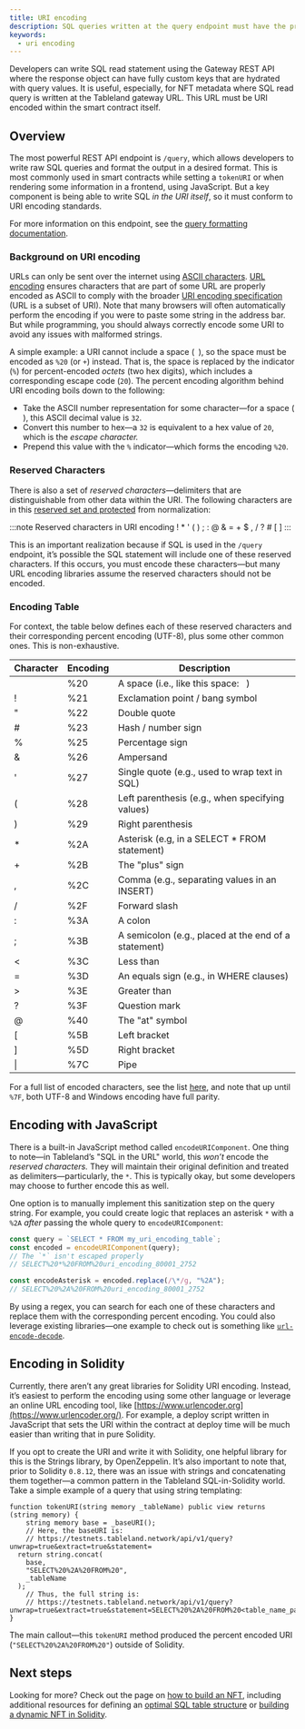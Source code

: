```yaml
---
title: URI encoding
description: SQL queries written at the query endpoint must have the proper encoding.
keywords:
  - uri encoding
---
```


Developers can write SQL read statement using the Gateway REST API where the response object can have fully custom keys that are hydrated with query values. It is useful, especially, for NFT metadata where SQL read query is written at the Tableland gateway URL. This URL must be URI encoded within the smart contract itself.

## Overview

The most powerful REST API endpoint is `/query`, which allows developers to write raw SQL queries and format the output in a desired format. This is most commonly used in smart contracts while setting a `tokenURI` or when rendering some information in a frontend, using JavaScript. But a key component is being able to write SQL _in the URI itself_, so it must conform to URI encoding standards.

For more information on this endpoint, see the [query formatting documentation](/gateway-api/query-formatting).

### Background on URI encoding

URLs can only be sent over the internet using [ASCII characters](https://www.w3schools.com/charsets/ref_html_ascii.asp). [URL encoding](https://en.wikipedia.org/wiki/Percent-encoding) ensures characters that are part of some URL are properly encoded as ASCII to comply with the broader [URI encoding specification](https://datatracker.ietf.org/doc/html/rfc3986) (URL is a subset of URI). Note that many browsers will often automatically perform the encoding if you were to paste some string in the address bar. But while programming, you should always correctly encode some URI to avoid any issues with malformed strings.

A simple example: a URI cannot include a space (` `), so the space must be encoded as `%20` (or `+`) instead. That is, the space is replaced by the indicator (`%`) for percent-encoded _octets_ (two hex digits), which includes a corresponding escape code (`20`). The percent encoding algorithm behind URI encoding boils down to the following:

- Take the ASCII number representation for some character—for a space (` `), this ASCII decimal value is `32`.
- Convert this number to hex—a `32` is equivalent to a hex value of `20`, which is the _escape character._
- Prepend this value with the `%` indicator—which forms the encoding `%20`.

### Reserved Characters

There is also a set of _reserved characters_—delimiters that are distinguishable from other data within the URI. The following characters are in this [reserved set and protected](https://datatracker.ietf.org/doc/html/rfc3986#page-13) from normalization:

:::note Reserved characters in URI encoding
! \* ' ( ) ; : @ & = + $ , / ? # [ ]
:::

This is an important realization because if SQL is used in the `/query` endpoint, it’s possible the SQL statement will include one of these reserved characters. If this occurs, you must encode these characters—but many URL encoding libraries assume the reserved characters should not be encoded.

### Encoding Table

For context, the table below defines each of these reserved characters and their corresponding percent encoding (UTF-8), plus some other common ones. This is non-exhaustive.

| Character | Encoding | Description                                          |
| --------- | -------- | ---------------------------------------------------- |
| &nbsp;    | %20      | A space (i.e., like this space: <code>&nbsp;</code>) |
| !         | %21      | Exclamation point / bang symbol                      |
| "         | %22      | Double quote                                         |
| #         | %23      | Hash / number sign                                   |
| %         | %25      | Percentage sign                                      |
| &         | %26      | Ampersand                                            |
| '         | %27      | Single quote (e.g., used to wrap text in SQL)        |
| (         | %28      | Left parenthesis (e.g., when specifying values)      |
| )         | %29      | Right parenthesis                                    |
| \*        | %2A      | Asterisk (e.g, in a SELECT \* FROM statement)        |
| +         | %2B      | The "plus" sign                                      |
| ,         | %2C      | Comma (e.g., separating values in an INSERT)         |
| /         | %2F      | Forward slash                                        |
| :         | %3A      | A colon                                              |
| ;         | %3B      | A semicolon (e.g., placed at the end of a statement) |
| <         | %3C      | Less than                                            |
| =         | %3D      | An equals sign (e.g., in WHERE clauses)              |
| >         | %3E      | Greater than                                         |
| ?         | %3F      | Question mark                                        |
| @         | %40      | The "at" symbol                                      |
| [         | %5B      | Left bracket                                         |
| ]         | %5D      | Right bracket                                        |
| \|        | %7C      | Pipe                                                 |

For a full list of encoded characters, see the list [here](https://www.w3schools.com/tags/ref_urlencode.ASP), and note that up until `%7F`, both UTF-8 and Windows encoding have full parity.

## Encoding with JavaScript

There is a built-in JavaScript method called `encodeURIComponent`. One thing to note—in Tableland’s "SQL in the URL" world, this _won’t_ encode the _reserved characters._ They will maintain their original definition and treated as delimiters—particularly, the `*`. This is typically okay, but some developers may choose to further encode this as well.

One option is to manually implement this sanitization step on the query string. For example, you could create logic that replaces an asterisk `*` with a `%2A` _after_ passing the whole query to `encodeURIComponent`:

```jsx
const query = `SELECT * FROM my_uri_encoding_table`;
const encoded = encodeURIComponent(query);
// The `*` isn't escaped properly
// SELECT%20*%20FROM%20uri_encoding_80001_2752

const encodeAsterisk = encoded.replace(/\*/g, "%2A");
// SELECT%20%2A%20FROM%20uri_encoding_80001_2752
```

By using a regex, you can search for each one of these characters and replace them with the corresponding percent encoding. You could also leverage existing libraries—one example to check out is something like [`url-encode-decode`](https://github.com/tiaanduplessis/url-encode-decode).

## Encoding in Solidity

Currently, there aren’t any great libraries for Solidity URI encoding. Instead, it’s easiest to perform the encoding using some other language or leverage an online URL encoding tool, like [https://www.urlencoder.org](https://www.urlencoder.org/). For example, a deploy script written in JavaScript that sets the URI within the contract at deploy time will be much easier than writing that in pure Solidity.

If you opt to create the URI and write it with Solidity, one helpful library for this is the Strings library, by OpenZeppelin. It’s also important to note that, prior to Solidity `0.8.12`, there was an issue with strings and concatenating them together—a common pattern in the Tableland SQL-in-Solidity world. Take a simple example of a query that using string templating:

```solidity
function tokenURI(string memory _tableName) public view returns (string memory) {
	string memory base = _baseURI();
	// Here, the baseURI is:
	// https://testnets.tableland.network/api/v1/query?unwrap=true&extract=true&statement=
  return string.concat(
    base,
    "SELECT%20%2A%20FROM%20",
    _tableName
  );
	// Thus, the full string is:
	// https://testnets.tableland.network/api/v1/query?unwrap=true&extract=true&statement=SELECT%20%2A%20FROM%20<table_name_param>
}
```

The main callout—this `tokenURI` method produced the percent encoded URI (`"SELECT%20%2A%20FROM%20"`) outside of Solidity.

## Next steps

Looking for more? Check out the page on [how to build an NFT](/how-to-build-an-nft), including additional resources for defining an [optimal SQL table structure](/playbooks/walkthroughs/nft-metadata) or [building a dynamic NFT in Solidity](/tutorials/dynamic-nft-solidity).
